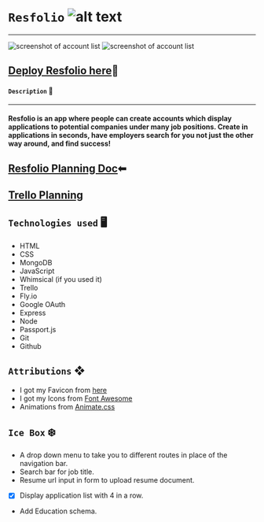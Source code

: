 # `Resfolio` ![alt text](public/assets/img/favicon.ico)
***

![screenshot of account list](/assets/img/image.png)
![screenshot of account list](/assets/img/image2.png)

## [Deploy Resfolio here](https://resfolio.fly.dev)📄
#### `Description` 📝
***
#### Resfolio is an app where people can create accounts which display applications to potential companies under many job positions. Create in applications in seconds, have employers search for you not just the other way around, and find success!


## [Resfolio Planning Doc](https://docs.google.com/document/d/1mUVz_zz4NqaR34Sl9zEqurpi_000LOe71DqWH0EL_vM/edit)⬅

## [Trello Planning](https://trello.com/b/R2VCddfo/resfolio)

## `Technologies used` 🖥

- HTML
- CSS
- MongoDB
- JavaScript
- Whimsical (if you used it)
- Trello
- Fly.io
- Google OAuth
- Express
- Node
- Passport.js
- Git
- Github

## `Attributions` ❖

- I got my Favicon from [here](https://www.favicon.cc/)
- I got my Icons from [Font Awesome](https://fontawesome.com/)
- Animations from [Animate.css](https://animate.style/)

## `Ice Box` ❄️

- A drop down menu to take you to different routes in place of the navigation bar.
- Search bar for job title.
- Resume url input in form to upload resume document.
- [x] Display application list with 4 in a row.
- Add Education schema.